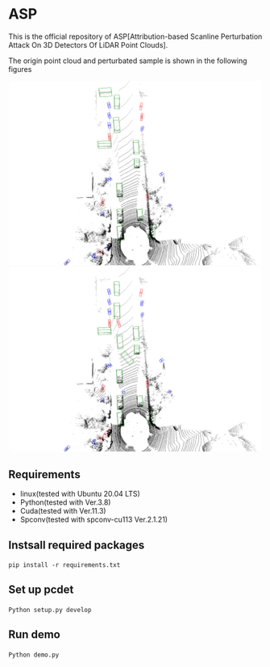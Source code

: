 # ASP

This is the official repository of ASP[Attribution-based Scanline Perturbation Attack On 3D Detectors Of LiDAR Point Clouds].

The origin point cloud and perturbated sample is shown in the following figures
<center class="half">
<img src="figs/before_corrupt.png" width=500/><img src="figs/after_corrupt.png" width=500/>
</center>

##  Requirements

* linux(tested with Ubuntu 20.04 LTS)
* Python(tested with Ver.3.8)
* Cuda(tested with Ver.11.3)
* Spconv(tested with spconv-cu113 Ver.2.1.21)

## Instsall required packages
<code>pip install -r requirements.txt </code>

## Set up pcdet
<code>Python setup.py develop </code>

## Run demo
<code>Python demo.py </code>



